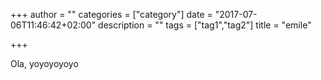+++
author = ""
categories = ["category"]
date = "2017-07-06T11:46:42+02:00"
description = ""
tags = ["tag1","tag2"]
title = "emile"

+++

Ola, yoyoyoyoyo
